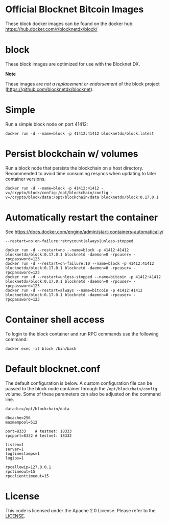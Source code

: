 Official Blocknet Bitcoin Images
=================================

These block docker images can be found on the docker hub: https://hub.docker.com/r/blocknetdx/block/

block
========

These block images are optimized for use with the Blocknet DX.

**Note**

These images are _not a replacement or endorsement_ of the block project (https://github.com/blocknetdx/blocknet).


Simple
======

Run a simple block node on port 41412:
```
docker run -d --name=block -p 41412:41412 blocknetdx/block:latest
```


Persist blockchain w/ volumes
=============================

Run a block node that persists the blockchain on a host directory. Recommended to avoid time consuming resyncs when updating to later container versions.
```
docker run -d --name=block -p 41412:41412 -v=/crypto/block/config:/opt/blockchain/config -v=/crypto/block/data:/opt/blockchain/data blocknetdx/block:0.17.0.1
```


Automatically restart the container
===================================

See https://docs.docker.com/engine/admin/start-containers-automatically/

`--restart=no|on-failure:retrycount|always|unless-stopped`

```
docker run -d --restart=no --name=block -p 41412:41412 blocknetdx/block:0.17.0.1 blocknetd -daemon=0 -rpcuser= -rpcpassword=123
docker run -d --restart=on-failure:10 --name=block -p 41412:41412 blocknetdx/block:0.17.0.1 blocknetd -daemon=0 -rpcuser= -rpcpassword=123
docker run -d --restart=unless-stopped --name=bitcoin -p 41412:41412 blocknetdx/block:0.17.0.1 blocknetd -daemon=0 -rpcuser= -rpcpassword=123
docker run -d --restart=always --name=bitcoin -p 41412:41412 blocknetdx/block:0.17.0.1 blocknetd -daemon=0 -rpcuser= -rpcpassword=123
```


Container shell access
======================

To login to the block container and run RPC commands use the following command:
```
docker exec -it block /bin/bash
```


Default blocknet.conf
=====================

The default configuration is below. A custom configuration file can be passed to the block  node container through the `/opt/blockchain/config` volume. Some of these parameters can also be adjusted on the command line.
```
datadir=/opt/blockchain/data

dbcache=256
maxmempool=512

port=8333    # testnet: 18333
rpcport=8332 # testnet: 18332

listen=1
server=1
logtimestamps=1
logips=1

rpcallowip=127.0.0.1
rpctimeout=15
rpcclienttimeout=15
```


License
=======

This code is licensed under the Apache 2.0 License. Please refer to the [LICENSE](https://github.com/BlocknetDX/dockerimages/blob/master/LICENSE).